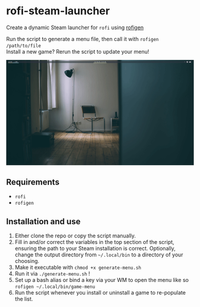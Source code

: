 # rofi-steam-launcher
Create a dynamic Steam launcher for `rofi` using [rofigen](https://github.com/losoliveirasilva/rofigen)  
  
Run the script to generate a menu file, then call it with `rofigen /path/to/file`  
Install a new game? Rerun the script to update your menu!

![](https://raw.githubusercontent.com/domainzero/rofi-steam-launcher/master/media/example.gif)

## Requirements
- `rofi`
- `rofigen`

## Installation and use  
1. Either clone the repo or copy the script manually.
2. Fill in and/or correct the variables in the top section of the script, ensuring the path to your Steam installation is correct. Optionally, change the output directory from `~/.local/bin` to a directory of your choosing.
3. Make it executable with `chmod +x generate-menu.sh`
4. Run it via `./generate-menu.sh` !
5. Set up a bash alias or bind a key via your WM to open the menu like so `rofigen ~/.local/bin/game-menu`
6. Run the script whenever you install or uninstall a game to re-populate the list.
